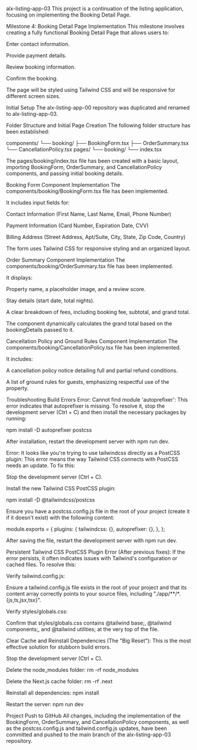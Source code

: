 alx-listing-app-03
This project is a continuation of the listing application, focusing on implementing the Booking Detail Page.

Milestone 4: Booking Detail Page Implementation
This milestone involves creating a fully functional Booking Detail Page that allows users to:

Enter contact information.

Provide payment details.

Review booking information.

Confirm the booking.

The page will be styled using Tailwind CSS and will be responsive for different screen sizes.

Initial Setup
The alx-listing-app-00 repository was duplicated and renamed to alx-listing-app-03.

Folder Structure and Initial Page Creation
The following folder structure has been established:

components/
└── booking/
    ├── BookingForm.tsx
    ├── OrderSummary.tsx
    └── CancellationPolicy.tsx
pages/
└── booking/
    └── index.tsx


The pages/booking/index.tsx file has been created with a basic layout, importing BookingForm, OrderSummary, and CancellationPolicy components, and passing initial booking details.

Booking Form Component Implementation
The components/booking/BookingForm.tsx file has been implemented.

It includes input fields for:

Contact Information (First Name, Last Name, Email, Phone Number)

Payment Information (Card Number, Expiration Date, CVV)

Billing Address (Street Address, Apt/Suite, City, State, Zip Code, Country)

The form uses Tailwind CSS for responsive styling and an organized layout.

Order Summary Component Implementation
The components/booking/OrderSummary.tsx file has been implemented.

It displays:

Property name, a placeholder image, and a review score.

Stay details (start date, total nights).

A clear breakdown of fees, including booking fee, subtotal, and grand total.

The component dynamically calculates the grand total based on the bookingDetails passed to it.

Cancellation Policy and Ground Rules Component Implementation
The components/booking/CancellationPolicy.tsx file has been implemented.

It includes:

A cancellation policy notice detailing full and partial refund conditions.

A list of ground rules for guests, emphasizing respectful use of the property.

Troubleshooting Build Errors
Error: Cannot find module 'autoprefixer': This error indicates that autoprefixer is missing. To resolve it, stop the development server (Ctrl + C) and then install the necessary packages by running:

npm install -D autoprefixer postcss

After installation, restart the development server with npm run dev.

Error: It looks like you're trying to use tailwindcss directly as a PostCSS plugin: This error means the way Tailwind CSS connects with PostCSS needs an update. To fix this:

Stop the development server (Ctrl + C).

Install the new Tailwind CSS PostCSS plugin:

npm install -D @tailwindcss/postcss

Ensure you have a postcss.config.js file in the root of your project (create it if it doesn't exist) with the following content:

module.exports = {
  plugins: {
    tailwindcss: {},
    autoprefixer: {},
  },
};

After saving the file, restart the development server with npm run dev.

Persistent Tailwind CSS PostCSS Plugin Error (After previous fixes): If the error persists, it often indicates issues with Tailwind's configuration or cached files. To resolve this:

Verify tailwind.config.js:

Ensure a tailwind.config.js file exists in the root of your project and that its content array correctly points to your source files, including "./app/**/*.{js,ts,jsx,tsx}".

Verify styles/globals.css:

Confirm that styles/globals.css contains @tailwind base;, @tailwind components;, and @tailwind utilities; at the very top of the file.

Clear Cache and Reinstall Dependencies (The "Big Reset"): This is the most effective solution for stubborn build errors.

Stop the development server (Ctrl + C).

Delete the node_modules folder: rm -rf node_modules

Delete the Next.js cache folder: rm -rf .next

Reinstall all dependencies: npm install

Restart the server: npm run dev

Project Push to GitHub
All changes, including the implementation of the BookingForm, OrderSummary, and CancellationPolicy components, as well as the postcss.config.js and tailwind.config.js updates, have been committed and pushed to the main branch of the alx-listing-app-03 repository.